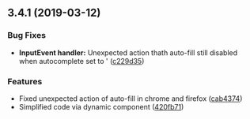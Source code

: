 ## 3.4.1 (2019-03-12)


### Bug Fixes

* **InputEvent handler:** Unexpected action thath auto-fill still disabled when autocomplete set to ' ([c229d35](https://github.com/livelybone/vue-input/commit/c229d35))


### Features

* Fixed unexpected action of auto-fill in chrome and firefox ([cab4374](https://github.com/livelybone/vue-input/commit/cab4374))
* Simplified code via dynamic component ([420fb71](https://github.com/livelybone/vue-input/commit/420fb71))




